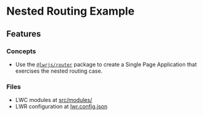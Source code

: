 # Nested Routing Example

## Features

### Concepts

-   Use the [`@lwrjs/router`](https://github.com/salesforce/lwr/tree/master/packages/%40lwrjs/router) package to create a Single Page Application that exercises the nested routing case.

### Files

-   LWC modules at [src/modules/](./src/modules)
-   LWR configuration at [lwr.config.json](./lwr.config.json)
